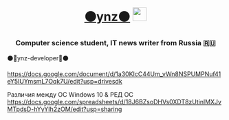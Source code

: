 <h1 align="center"><a href="https://daniilshat.ru/" target="_blank">⚫ynz⚫</a> 
<img src="https://github.com/blackcater/blackcater/raw/main/images/Hi.gif" height="32"/></h1>
<h3 align="center">Computer science student, IT news writer from Russia 🇷🇺</h3>
⚫🔲ynz-developer🔲⚫

https://docs.google.com/document/d/1a30KIcC44Um_vWn8NSPUMPNuf41eY5IUYmsmL7Oqk7U/edit?usp=drivesdk

Различия между ОС Windows 10 & РЕД ОС
https://docs.google.com/spreadsheets/d/18J6BZsoDHVs0XDT8zUtinlMXJvMTpdsD-hYyYIh2zOM/edit?usp=sharing
